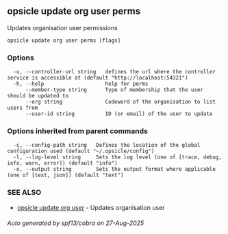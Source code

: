 ## opsicle update org user perms

Updates organisation user permissions

```
opsicle update org user perms [flags]
```

### Options

```
  -u, --controller-url string   defines the url where the controller service is accessible at (default "http://localhost:54321")
  -h, --help                    help for perms
      --member-type string      Type of membership that the user should be updated to
      --org string              Codeword of the organisation to list users from
      --user-id string          ID (or email) of the user to update
```

### Options inherited from parent commands

```
  -c, --config-path string   Defines the location of the global configuration used (default "~/.opsicle/config")
  -l, --log-level string     Sets the log level (one of [trace, debug, info, warn, error]) (default "info")
  -o, --output string        Sets the output format where applicable (one of [text, json]) (default "text")
```

### SEE ALSO

* [opsicle update org user](cli/opsicle_update_org_user.md)	 - Updates organisation user

###### Auto generated by spf13/cobra on 27-Aug-2025
